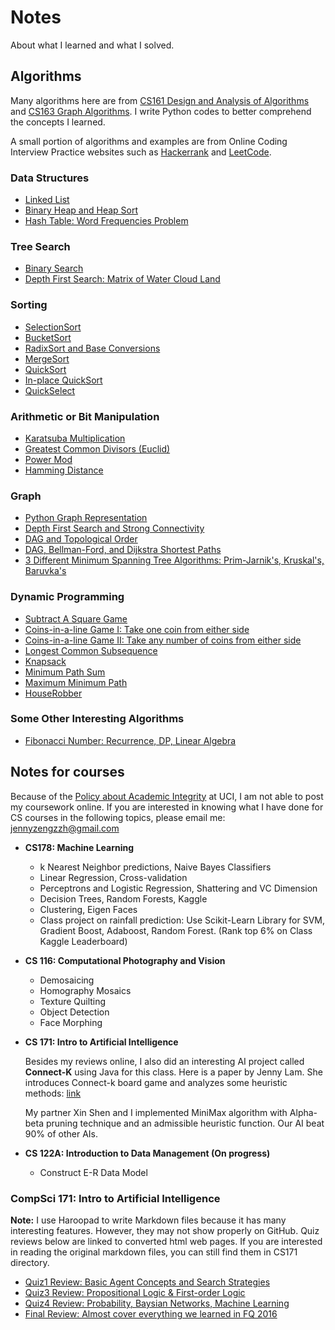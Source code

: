 # Notes
About what I learned and what I solved.

## Algorithms

Many algorithms here are from [CS161 Design and Analysis of Algorithms](http://www.ics.uci.edu/~eppstein/161/) and [CS163 Graph Algorithms](http://www.ics.uci.edu/~goodrich/teach/graph/). I write Python codes to better comprehend the concepts I learned. 

A small portion of algorithms and examples are from Online Coding Interview Practice websites such as [Hackerrank](hackerrank.com) and [LeetCode](leetcode.com/problemset/algorithms/).

### Data Structures

- [Linked List](algorithmCodes/dataStructure/linkedListPractices.py)
- [Binary Heap and Heap Sort](algorithmCodes/dataStructure/binaryheap.py)
- [Hash Table: Word Frequencies Problem](algorithmCodes/dataStructure/wordFrequencies.py)

### Tree Search
- [Binary Search](algorithmCodes/treeSearch/binarySearch.py)
- [Depth First Search: Matrix of Water Cloud Land](algorithmCodes/treeSearch/waterCloudLand.py)

### Sorting
- [SelectionSort](algorithmCodes/sorting/selectionSort.py)
- [BucketSort](algorithmCodes/sorting/bucketSort.py)
- [RadixSort and Base Conversions](algorithmCodes/sorting/radixSort.py)
- [MergeSort](algorithmCodes/sorting/mergeSort.py)
- [QuickSort](algorithmCodes/sorting/quickSort.py)
- [In-place QuickSort](algorithmCodes/sorting/inPlaceQuickSort.py)
- [QuickSelect](algorithmCodes/sorting/quickSelect.py)

### Arithmetic or Bit Manipulation
- [Karatsuba Multiplication](algorithmCodes/arithmetic/karatsuba.py)
- [Greatest Common Divisors (Euclid)](algorithmCodes/arithmetic/gcd.py)
- [Power Mod](algorithmCodes/arithmetic/powerMod.py)
- [Hamming Distance](algorithmCodes/arithmetic/hammingDistance.py)

### Graph
- [Python Graph Representation](algorithmCodes/graph/graphRepresentations.py)
- [Depth First Search and Strong Connectivity](algorithmCodes/graph/dfs.py)
- [DAG and Topological Order](algorithmCodes/graph/topologicalOrder.py)
- [DAG, Bellman-Ford, and Dijkstra Shortest Paths](algorithmCodes/graph/shortestPaths.py)
- [3 Different Minimum Spanning Tree Algorithms: Prim-Jarnik's, Kruskal's, Baruvka's](algorithmCodes/graph/minimumSpanningTree.py)

### Dynamic Programming
- [Subtract A Square Game](algorithmCodes/dynamicProgramming/subtractAsquare.py)
- [Coins-in-a-line Game I: Take one coin from either side](algorithmCodes/dynamicProgramming/dynamicProgrammingGameStrategy.py)
- [Coins-in-a-line Game II: Take any number of coins from either side](algorithmCodes/dynamicProgramming/dynamicProgrammingGameStrategy2.py)
- [Longest Common Subsequence](algorithmCodes/dynamicProgramming/longestCommanSubsequence.py)
- [Knapsack](algorithmCodes/dynamicProgramming/knapsack.py)
- [Minimum Path Sum](algorithmCodes/dynamicProgramming/MinimumPathSum.py)
- [Maximum Minimum Path](algorithmCodes/dynamicProgramming/DPMaximumMinimumPath.py)
- [HouseRobber](algorithmCodes/dynamicProgramming/houseRobber.py)

### Some Other Interesting Algorithms
- [Fibonacci Number: Recurrence, DP, Linear Algebra](algorithmCodes/others/fibonacci.py)

## Notes for courses
Because of the [Policy about Academic Integrity](https://aisc.uci.edu/redirect-honesty.php?from=index.php) at UCI, I am not able to post my coursework online. If you are interested in knowing what I have done for CS courses in the following topics, please email me: <jennyzengzzh@gmail.com>
- **CS178: Machine Learning**
    - k Nearest Neighbor predictions, Naive Bayes Classifiers
    - Linear Regression, Cross-validation
    - Perceptrons and Logistic Regression, Shattering and VC Dimension
    - Decision Trees, Random Forests, Kaggle
    - Clustering, Eigen Faces
    - Class project on rainfall prediction: Use Scikit-Learn Library for SVM, Gradient Boost, Adaboost, Random Forest. (Rank top 6% on Class Kaggle Leaderboard)

- **CS 116: Computational Photography and Vision**


    - Demosaicing
    - Homography Mosaics
    - Texture Quilting
    - Object Detection
    - Face Morphing

- **CS 171: Intro to Artificial Intelligence**

    Besides my reviews online, I also did an interesting AI project called **Connect-K** using Java for this class.  Here is a paper by Jenny Lam. She introduces Connect-k board game and analyzes some heuristic methods: [link](http://www.jennylam.cc/assets/pdf/connectk.pdf)

    My partner Xin Shen and I implemented MiniMax algorithm with Alpha-beta pruning technique and an admissible heuristic function. Our AI beat 90% of other AIs.

- **CS 122A: Introduction to Data Management (On progress)**

    - Construct E-R Data Model

### CompSci 171: Intro to Artificial Intelligence

**Note:** I use Haroopad to write Markdown files because it has many interesting features. However, they may not show properly on GitHub. Quiz reviews below are linked to converted html web pages. If you are interested in reading the original markdown files, you can still find them in CS171 directory.
- [Quiz1 Review: Basic Agent Concepts and Search Strategies](https://jennyzeng.github.io/Notes/CS171/quiz1_review.html)
- [Quiz3 Review: Propositional Logic & First-order Logic](https://jennyzeng.github.io/Notes/CS171/quiz3/quiz3review.html)
- [Quiz4 Review: Probability, Baysian Networks, Machine Learning](https://jennyzeng.github.io/Notes/CS171/quiz4/quiz4Review.html)
- [Final Review: Almost cover everything we learned in FQ 2016](https://jennyzeng.github.io/Notes/CS171/final_review/final_review.html)


